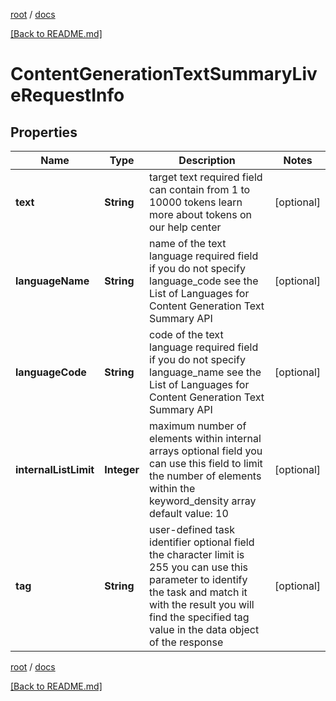 [root](./../ "root") / [docs](./ "docs")

[[Back to README.md]](./../README.md "[Back to README.md]")

# ContentGenerationTextSummaryLiveRequestInfo

## Properties

| Name | Type | Description | Notes |
|------------ | ------------- | ------------- | -------------|
|**text** | **String** | target text required field can contain from 1 to 10000 tokens learn more about tokens on our help center |  [optional] |
|**languageName** | **String** | name of the text language required field if you do not specify language_code see the List of Languages for Content Generation Text Summary API |  [optional] |
|**languageCode** | **String** | code of the text language required field if you do not specify language_name see the List of Languages for Content Generation Text Summary API |  [optional] |
|**internalListLimit** | **Integer** | maximum number of elements within internal arrays optional field you can use this field to limit the number of elements within the keyword_density array default value: 10 |  [optional] |
|**tag** | **String** | user-defined task identifier optional field the character limit is 255 you can use this parameter to identify the task and match it with the result you will find the specified tag value in the data object of the response |  [optional] |

[root](./../ "root") / [docs](./ "docs")

[[Back to README.md]](./../README.md "[Back to README.md]")